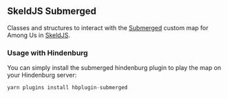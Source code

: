 ## SkeldJS Submerged

Classes and structures to interact with the [Submerged](https://github.com/SubmergedAmongUs/Submerged/) custom map for Among Us in [SkeldJS](https://github.com/skeldjs/SkeldJS).

### Usage with Hindenburg
You can simply install the submerged hindenburg plugin to play the map on your Hindenburg server:
```ts
yarn plugins install hbplugin-submerged
```
